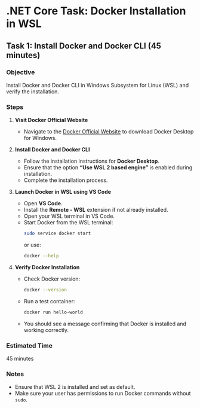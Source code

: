 # .NET Core Task: Docker Installation in WSL

## Task 1: Install Docker and Docker CLI (45 minutes)

### Objective
Install Docker and Docker CLI in Windows Subsystem for Linux (WSL) and verify the installation.

### Steps

1. **Visit Docker Official Website**
   - Navigate to the [Docker Official Website](https://www.docker.com/) to download Docker Desktop for Windows.

2. **Install Docker and Docker CLI**
   - Follow the installation instructions for **Docker Desktop**.
   - Ensure that the option **“Use WSL 2 based engine”** is enabled during installation.
   - Complete the installation process.

3. **Launch Docker in WSL using VS Code**
   - Open **VS Code**.
   - Install the **Remote - WSL** extension if not already installed.
   - Open your WSL terminal in VS Code.
   - Start Docker from the WSL terminal:
     ```bash
     sudo service docker start
     ```
     or use:
     ```bash
     docker --help
     ```

4. **Verify Docker Installation**
   - Check Docker version:
     ```bash
     docker --version
     ```
   - Run a test container:
     ```bash
     docker run hello-world
     ```
   - You should see a message confirming that Docker is installed and working correctly.

### Estimated Time
45 minutes

### Notes
- Ensure that WSL 2 is installed and set as default.
- Make sure your user has permissions to run Docker commands without `sudo`.

